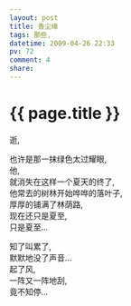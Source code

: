 ```yaml
---
layout: post
title: 香尘缘
tags: 那些,
datetime: 2009-04-26 22:33
pv: 72
comment: 4
share: 
---
```


{{ page.title }}
================

 逝,<br /><p>也许是那一抹绿色太过耀眼,<br />他,<br />就消失在这样一个夏天的终了,<br />他常去的树林开始哗哗的落叶子, <br />厚厚的铺满了林荫路,<br />现在还只是夏至,<br />只是夏至...</p><p>知了叫累了,<br />默默地没了声音...<br />起了风,<br />一阵又一阵地刮,<br />竟不知停...</p> 

